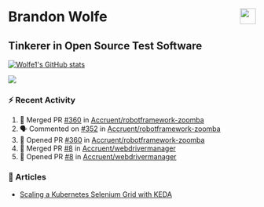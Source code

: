 Brandon Wolfe <a href="https://www.linkedin.com/in/brandon-wolfe1" target="_blank" rel="noreferrer"><img src="https://raw.githubusercontent.com/danielcranney/readme-generator/main/public/icons/socials/linkedin.svg" width="32" height="32" align="right"/></a>
==============================
Tinkerer in Open Source Test Software
-----------------------------

<p align="left"><a href="http://www.github.com/Wolfe1"><img src="https://github-readme-stats.vercel.app/api?username=Wolfe1&show_icons=true&hide=&count_private=true&title_color=0891b2&text_color=ffffff&icon_color=0891b2&bg_color=1c1917&hide_border=true&show_icons=true" alt="Wolfe1's GitHub stats" /></a></p>
<p align="left"><a href="http://www.github.com/Wolfe1"><img src="https://github-readme-streak-stats.herokuapp.com/?user=Wolfe1&stroke=ffffff&background=1c1917&ring=0891b2&fire=0891b2&currStreakNum=ffffff&currStreakLabel=0891b2&sideNums=ffffff&sideLabels=ffffff&dates=ffffff&hide_border=true" /></a></p>

### :zap: Recent Activity
<!--START_SECTION:activity-->
1. 🎉 Merged PR [#360](https://github.com/Accruent/robotframework-zoomba/pull/360) in [Accruent/robotframework-zoomba](https://github.com/Accruent/robotframework-zoomba)
2. 🗣 Commented on [#352](https://github.com/Accruent/robotframework-zoomba/pull/352#issuecomment-1682285792) in [Accruent/robotframework-zoomba](https://github.com/Accruent/robotframework-zoomba)
3. 💪 Opened PR [#360](https://github.com/Accruent/robotframework-zoomba/pull/360) in [Accruent/robotframework-zoomba](https://github.com/Accruent/robotframework-zoomba)
4. 🎉 Merged PR [#8](https://github.com/Accruent/webdrivermanager/pull/8) in [Accruent/webdrivermanager](https://github.com/Accruent/webdrivermanager)
5. 💪 Opened PR [#8](https://github.com/Accruent/webdrivermanager/pull/8) in [Accruent/webdrivermanager](https://github.com/Accruent/webdrivermanager)
<!--END_SECTION:activity-->

### :newspaper: Articles
- [Scaling a Kubernetes Selenium Grid with KEDA](https://www.linkedin.com/pulse/scaling-kubernetes-selenium-grid-keda-brandon-wolfe)
